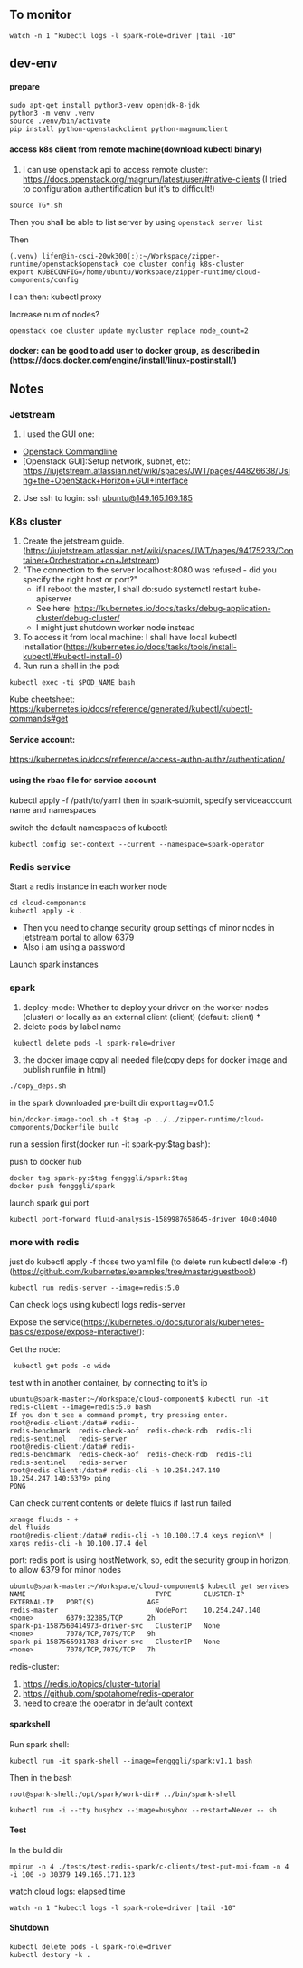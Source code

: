 ## To monitor
```
watch -n 1 "kubectl logs -l spark-role=driver |tail -10"
```
## dev-env
#### prepare
```
sudo apt-get install python3-venv openjdk-8-jdk
python3 -m venv .venv
source .venv/bin/activate
pip install python-openstackclient python-magnumclient
```
#### access k8s client from remote machine(download kubectl binary)
1. I can use openstack api to access remote cluster: https://docs.openstack.org/magnum/latest/user/#native-clients (I tried to configuration authentification but it's to difficult!)
```
source TG*.sh
```
Then you shall be able to list server by using ``openstack server list``

Then
```
(.venv) lifen@in-csci-20wk300(:):~/Workspace/zipper-runtime/openstack$openstack coe cluster config k8s-cluster
export KUBECONFIG=/home/ubuntu/Workspace/zipper-runtime/cloud-components/config
```
I can then: kubectl proxy

Increase num of nodes?
```
openstack coe cluster update mycluster replace node_count=2
```
#### docker: can be good to add user to docker group, as described in (https://docs.docker.com/engine/install/linux-postinstall/)

## Notes
### Jetstream
1. I used the GUI one:
  - [Openstack Commandline](https://iujetstream.atlassian.net/wiki/spaces/JWT/pages/35913730/OpenStack+command+line)
  - [Openstack GUI]:Setup network, subnet, etc: https://iujetstream.atlassian.net/wiki/spaces/JWT/pages/44826638/Using+the+OpenStack+Horizon+GUI+Interface
2. Use ssh to login: ssh ubuntu@149.165.169.185

### K8s cluster
1. Create the jetstream guide. (https://iujetstream.atlassian.net/wiki/spaces/JWT/pages/94175233/Container+Orchestration+on+Jetstream)
2. "The connection to the server localhost:8080 was refused - did you specify the right host or port?"
    - if I reboot the master, I shall do:sudo systemctl restart kube-apiserver
    - See here: https://kubernetes.io/docs/tasks/debug-application-cluster/debug-cluster/
    - I might just shutdown worker node instead
3. To access it from local machine: I shall have local kubectl installation(https://kubernetes.io/docs/tasks/tools/install-kubectl/#kubectl-install-0)
4. Run run a shell in the pod:
```
kubectl exec -ti $POD_NAME bash
```

Kube cheetsheet: https://kubernetes.io/docs/reference/generated/kubectl/kubectl-commands#get

#### Service account:
https://kubernetes.io/docs/reference/access-authn-authz/authentication/

#### using the rbac file for service account
kubectl apply -f /path/to/yaml
then in spark-submit, specify serviceaccount name and namespaces

switch the default namespaces of kubectl:
```
kubectl config set-context --current --namespace=spark-operator
```

### Redis service

Start a redis instance in each worker node 
```
cd cloud-components
kubectl apply -k .
```

- Then you need to change security group settings of minor nodes in jetstream portal to allow 6379
- Also i am using a password


Launch spark instances



### spark
1. deploy-mode: Whether to deploy your driver on the worker nodes (cluster) or locally as an external client (client) (default: client) †
2. delete pods by label name
```
 kubectl delete pods -l spark-role=driver
```
3. the docker image
copy all needed file(copy deps for docker image and publish runfile in html)
```
./copy_deps.sh
```
in the spark downloaded pre-built dir
export tag=v0.1.5
```
bin/docker-image-tool.sh -t $tag -p ../../zipper-runtime/cloud-components/Dockerfile build
```

run a session first(docker run -it spark-py:$tag bash):

push to docker hub
```
docker tag spark-py:$tag fengggli/spark:$tag
docker push fengggli/spark
```

launch spark gui port
```
kubectl port-forward fluid-analysis-1589987658645-driver 4040:4040
```


### more with redis
just do kubectl apply -f those two yaml file (to delete run kubectl delete -f)
(https://github.com/kubernetes/examples/tree/master/guestbook)
```
kubectl run redis-server --image=redis:5.0
```
Can check logs using kubectl logs redis-server

Expose the service(https://kubernetes.io/docs/tutorials/kubernetes-basics/expose/expose-interactive/):

Get the node:
```
 kubectl get pods -o wide
```

test with in another container, by connecting to it's ip
```
ubuntu@spark-master:~/Workspace/cloud-component$ kubectl run -it redis-client --image=redis:5.0 bash
If you don't see a command prompt, try pressing enter.
root@redis-client:/data# redis-
redis-benchmark  redis-check-aof  redis-check-rdb  redis-cli        redis-sentinel   redis-server
root@redis-client:/data# redis-
redis-benchmark  redis-check-aof  redis-check-rdb  redis-cli        redis-sentinel   redis-server
root@redis-client:/data# redis-cli -h 10.254.247.140
10.254.247.140:6379> ping
PONG

```

Can check current contents or delete fluids if last run failed
```
xrange fluids - +
del fluids
root@redis-client:/data# redis-cli -h 10.100.17.4 keys region\* | xargs redis-cli -h 10.100.17.4 del
```

port:
redis port is using hostNetwork, so, edit the security group in horizon, to allow 6379 for minor nodes

```
ubuntu@spark-master:~/Workspace/cloud-component$ kubectl get services 
NAME                                TYPE        CLUSTER-IP       EXTERNAL-IP   PORT(S)             AGE
redis-master                        NodePort    10.254.247.140   <none>        6379:32385/TCP      2h
spark-pi-1587560414973-driver-svc   ClusterIP   None             <none>        7078/TCP,7079/TCP   9h
spark-pi-1587565931783-driver-svc   ClusterIP   None             <none>        7078/TCP,7079/TCP   7h

```

redis-cluster:
1. https://redis.io/topics/cluster-tutorial
2. https://github.com/spotahome/redis-operator
3. need to create the operator in default context 

#### sparkshell

Run spark shell:
```
kubectl run -it spark-shell --image=fengggli/spark:v1.1 bash
```
Then in the bash
```
root@spark-shell:/opt/spark/work-dir# ../bin/spark-shell
```


```
kubectl run -i --tty busybox --image=busybox --restart=Never -- sh

```

#### Test
In the build dir
```
mpirun -n 4 ./tests/test-redis-spark/c-clients/test-put-mpi-foam -n 4 -i 100 -p 30379 149.165.171.123
```

watch cloud logs: elapsed time
```
watch -n 1 "kubectl logs -l spark-role=driver |tail -10"
```

#### Shutdown
```
kubectl delete pods -l spark-role=driver
kubectl destory -k .
```
